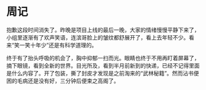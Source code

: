 # 周记

抱歉这段时间消失了。昨晚是项目上线的最后一晚，大家的情绪慢慢平静下来了，小组里逐渐有了欢声笑语，连滨哥脸上的皱纹都舒展开了，看上去年轻不少。看来“笑一笑十年少”还是有科学道理的。

终于有了抬头呼吸的机会了，胸中抑郁一扫而光。眼睛也终于不用再盯着屏幕了，摘下眼镜，看到全新的世界。目光所及，看到半月前新到的快递，已经不记得里面是什么内容了。开了包装，撕了封皮才发现是之前淘来的“武林秘籍”。然而沾书便困的毛病还是没有好，三分钟后便束之高阁了。

